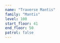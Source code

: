 ```yaml
---
name: "Traverse Mantis"
family: "Mantis"
level: 100
start_floor: 41
end_floor: 50
patrol: false
---
```

